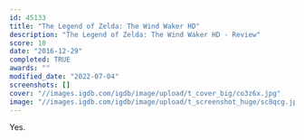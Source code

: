 ```yaml
---
id: 45133
title: "The Legend of Zelda: The Wind Waker HD"
description: "The Legend of Zelda: The Wind Waker HD - Review"
score: 10
date: "2016-12-29"
completed: TRUE
awards: ""
modified_date: "2022-07-04"
screenshots: []
cover: "//images.igdb.com/igdb/image/upload/t_cover_big/co3z6x.jpg"
image: "//images.igdb.com/igdb/image/upload/t_screenshot_huge/sc8qcg.jpg"
---
```

Yes.